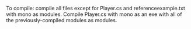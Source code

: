 To compile: compile all files except for Player.cs and referenceexample.txt with mono as modules.
Compile Player.cs with mono as an exe with all of the previously-compiled modules as modules.
